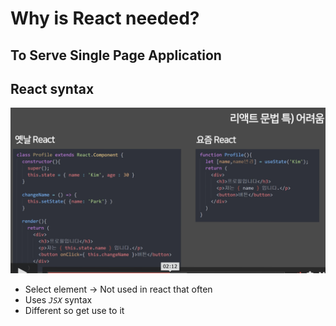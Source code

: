 # Why is React needed?

## To Serve Single Page Application

## React syntax

<img src='images/2022-02-01-02-45-48.png' />

- Select element -> Not used in react that often
- Uses _`JSX`_ syntax
- Different so get use to it
